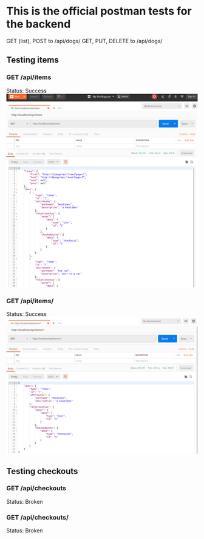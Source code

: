 # This is the official postman tests for the backend

GET (list), POST to /api/dogs/
GET, PUT, DELETE to /api/dogs/<id>

## Testing items

### GET /api/items
Status: Success
![](images/items_get.png)


### GET /api/items/<id>
Status: Success
![](images/items_get_by_id.png)

## Testing checkouts

### GET /api/checkouts
Status: Broken
![]()

### GET /api/checkouts/<id>
Status: Broken
![]()
